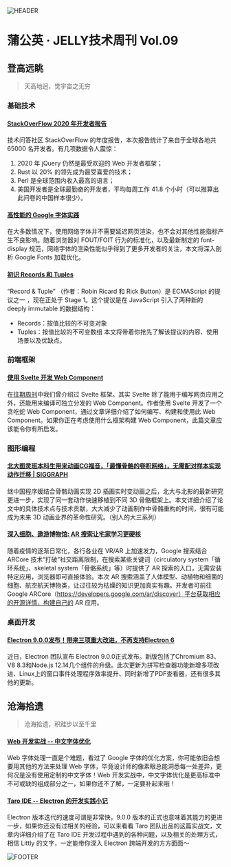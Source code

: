 ![HEADER](https://img13.360buyimg.com/ling/jfs/t1/127219/11/3865/226888/5ed5efe9E5fa16b78/abc4e4bc7b19d1c0.jpg)

# 蒲公英 · JELLY技术周刊 Vol.09

## 登高远眺

> 天高地迥，觉宇宙之无穷

### 基础技术

#### [StackOverFlow 2020 年开发者报告](http://3.cn/100-fWR6E)

技术问答社区 StackOverFlow 的年度报告，本次报告统计了来自于全球各地共 65000 名开发者。有几项数据令人震惊：
1. 2020 年 jQuery 仍然是最受欢迎的 Web 开发者框架；
2. Rust 以 20% 的领先成为最受喜爱的技术；
3.  Perl 是全球范围内收入最高的语言；
4. 美国开发者是全球最勤奋的开发者，平均每周工作 41.8 个小时（可以推算出此问卷的中国样本很少）。

#### [高性能的 Google 字体实践](http://3.cn/100-fWPCg)

在大多数情况下，使用网络字体并不需要延迟网页渲染，也不会对其他性能指标产生不良影响。随着浏览器对 FOUT/FOIT 行为的标准化，以及最新制定的 font-display 规范，网络字体的渲染性能似乎得到了更多开发者的关注，本文将深入剖析 Google Fonts 加载优化。

#### [初识 Records 和 Tuples](http://3.cn/1-00fWQQK)

“Record & Tuple” （作者：Robin Ricard 和 Rick Button）是 ECMAScript 的提议之一 ，现在正处于 Stage 1。这个提议是在 JavaScript 引入了两种新的 deeply immutable 的数据结构：
* Records：按值比较的不可变对象
* Tuples：按值比较的不可变数组
本文将带着你抢先了解该提议的内容、使用场景以及优缺点。

### 前端框架

#### [使用 Svelte 开发 Web Component](http://3.cn/100-fWPSG)

在[往期周刊](https://github.com/o2team/tech-weekly/blob/master/articles/03.md)中我们曾介绍过 Svelte 框架。其实 Svelte 除了能用于编写网页应用之外，还能用来编译可独立分发的 Web Component。作者使用 Svelte 开发了一个贪吃蛇 Web Component，通过文章详细介绍了如何编写、构建和使用此 Web Component。如果你正在考虑使用什么框架构建 Web Component，此篇文章应该能令你有所启发。

### 图形编程

#### [北大图灵班本科生带来动画CG福音，「最懂骨骼的卷积网络」，无需配对样本实现动作迁移 | SIGGRAPH](http://3.cn/100fWQB-h)

继中国程序媛结合骨骼动画实现 2D 插画实时变动画之后，北大与北影的最新研究更进一步，实现了同一套动作快速移植到不同 3D 骨骼框架上。本文详细介绍了论文中的具体技术点与技术贡献，大大减少了动画制作中骨骼重构的时间，很有可能成为未来 3D 动画业界的革命性研究。（别人的大三系列）

#### [深入细胞、遨游博物馆: AR 搜索让宅家学习更硬核](http://3.cn/1-00fWQBi)

随着疫情的逐渐日常化，各行各业在 VR/AR 上加速发力，Google 搜索结合 ARCore 技术“打破”社交距离限制，在搜索某些关键词（circulatory system「循环系统」、skeletal system「骨骼系统」等）时提供了 AR 探索的入口，无需安装特定应用，浏览器即可直接体验。本次 AR 搜索涵盖了人体模型、动植物和细菌的细胞、航空航天博物类，让过往较为枯燥的知识更加真实有趣。开发者可前往 Google ARCore（https://developers.google.com/ar/discover）平台获取相应的开源详情，构建自己的 AR 应用。

### 桌面开发

#### [Electron 9.0.0发布！带来三项重大改进，不再支持Electron 6](http://3.cn/100fW-S2Y)

近日，Electron 团队宣布 Electron 9.0.0正式发布。新版包括了Chromium 83、V8 8.3和Node.js 12.14几个组件的升级。此次更新为拼写检查器功能新增多项改进、Linux上的窗口事件处理程序效率提升、同时新增了PDF查看器，还有很多其他的更新。

## 沧海拾遗

> 沧海拾遗，积跬步以至千里

#### [Web 开发实战 -- 中文字体优化](http://3.cn/100fX-1qI)

Web 字体处理一直是个难题，看过了 Google 字体的优化方案，你可能依旧会想要用其他的方法来处理 Web 字体，毕竟设计师的像素眼总能洞悉每一处差异，更何况是没有使用定制的中文字体！Web 开发实战中，中文字体优化是更高标准中不可或缺的组成部分之一，如果你还不了解，一定要补起来哦！

#### [Taro IDE -- Electron 的开发实践小记](http://3.cn/100fX-0L8)

Electron 版本迭代的速度可谓是非常快，9.0.0 版本的正式也意味着其能力的更进一步，如果你还没有过相关的经验，可以来看看 Taro 团队出品的这篇实战文，文章内详细介绍了在 Taro IDE 开发过程中遇到的各种问题，以及相关的处理方式，相信 Littly 的文字，一定能带你深入 Electron 跨端开发的方方面面～

![FOOTER](https://img20.360buyimg.com/ling/jfs/t1/93326/34/18555/167361/5e946665E13c912ae/9a8405dd8be2dad4.jpg)